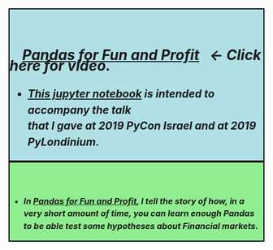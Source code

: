 <div style="border:2px;border-style:solid;border-color:black;background-color:powderblue;font-style:italic;line-height:150%;">
    <h4>&nbsp;</h4>
    <h1 style="text-indent:5%;"><a href="https://www.youtube.com/watch?v=4AXAKUlF_3c&t">Pandas for Fun and Profit</a>&nbsp;&nbsp; &larr; Click here for video.</h1>
    <h2 style="line-height:150%;">
       <ul>
          <li><a href="https://github.com/DanielGoldfarb/pffap/blob/master/pandas_for_fun_and_profit.ipynb">This jupyter notebook</a> is intended to accompany the talk<br>that I gave at 2019 PyCon Israel and at 2019 PyLondinium.</li>
       </ul>
    </h2>
</div>

<div style="border:2px;border-style:solid;border-color:black;background-color:lightgreen;font-style:italic;line-height:150%;">
    <h4>&nbsp;</h4>
    <h3 style="line-height:150%;">
       <ul>
          <li>In <a href="https://www.youtube.com/watch?v=4AXAKUlF_3c&t">Pandas for Fun and Profit</a>, I tell the story of how, in a very short amount of time, you can learn enough Pandas to be able test some hypotheses about Financial markets.</li>
       </ul>
    </h3>
</div>
